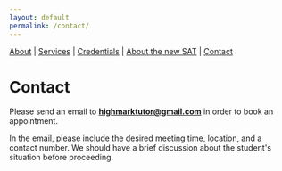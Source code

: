 ```yaml
---
layout: default
permalink: /contact/
---
```

[About](/testSite2/) |
[Services](/testSite2/services/) |
[Credentials](/testSite2/credentials/) |
[About the new SAT](/testSite2/sat/) |
[Contact](/testSite2/contact/)

# Contact

Please send an email to **highmarktutor@gmail.com** in order to book an appointment.
    
In the email, please include the desired meeting time, location, and a contact number. We should have a brief discussion about the student's situation before proceeding.
